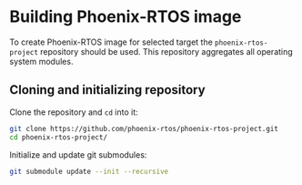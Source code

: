 # Building Phoenix-RTOS image

To create Phoenix-RTOS image for selected target the `phoenix-rtos-project` repository should be used. This repository aggregates all operating system modules.

## Cloning and initializing repository

Clone the repository and `cd` into it:

````bash
git clone https://github.com/phoenix-rtos/phoenix-rtos-project.git
cd phoenix-rtos-project/
````
Initialize and update git submodules:
```bash
git submodule update --init --recursive